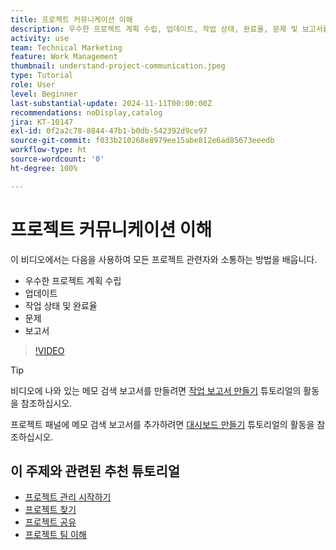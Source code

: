 ```yaml
---
title: 프로젝트 커뮤니케이션 이해
description: 우수한 프로젝트 계획 수립, 업데이트, 작업 상태, 완료율, 문제 및 보고서를 사용하여 프로젝트 작업에 대해 소통하는 방법을 알아봅니다.
activity: use
team: Technical Marketing
feature: Work Management
thumbnail: understand-project-communication.jpeg
type: Tutorial
role: User
level: Beginner
last-substantial-update: 2024-11-11T00:00:00Z
recommendations: noDisplay,catalog
jira: KT-10147
exl-id: 0f2a2c78-8844-47b1-b0db-542392d9ce97
source-git-commit: f033b210268e8979ee15abe812e6ad85673eeedb
workflow-type: ht
source-wordcount: '0'
ht-degree: 100%

---
```


# 프로젝트 커뮤니케이션 이해

이 비디오에서는 다음을 사용하여 모든 프로젝트 관련자와 소통하는 방법을 배웁니다.

* 우수한 프로젝트 계획 수립
* 업데이트
* 작업 상태 및 완료율
* 문제
* 보고서

>[!VIDEO](https://video.tv.adobe.com/v/3419150/?quality=12&learn=on&enablevpops)

>[!TIP]
>
>비디오에 나와 있는 메모 검색 보고서를 만들려면 [작업 보고서 만들기](https://experienceleague.adobe.com/docs/workfront-learn/tutorials-workfront/reporting/basic-reporting/create-a-task-report.html?lang=ko-KR) 튜토리얼의 활동을 참조하십시오.
>
>프로젝트 패널에 메모 검색 보고서를 추가하려면 [대시보드 만들기](https://experienceleague.adobe.com/docs/workfront-learn/tutorials-workfront/reporting/basic-reporting/create-dashboards.html?lang=ko-KR) 튜토리얼의 활동을 참조하십시오.

## 이 주제와 관련된 추천 튜토리얼

* [프로젝트 관리 시작하기](/help/manage-work/projects/getting-started-manage-a-project.md)
* [프로젝트 찾기](/help/manage-work/projects/find-projects.md)
* [프로젝트 공유](/help/manage-work/projects/share-a-project.md)
* [프로젝트 팀 이해](/help/manage-work/projects/understand-the-project-team.md)

